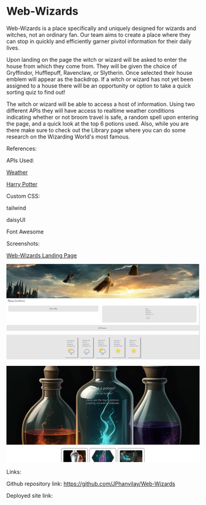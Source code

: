 # Web-Wizards

Web-Wizards is a place specifically and uniquely designed for wizards and witches, not an ordinary fan. Our team aims to create a place where they can stop in quickly and efficiently garner pivitol information for their daily lives.  

Upon landing on the page the witch or wizard will be asked to enter the house from which they come from.  They will be given the choice of Gryffindor, Hufflepuff, Ravenclaw, or Slytherin.  Once selected their house emblem will appear as the backdrop.  If a witch or wizard has not yet been assigned to a house there will be an opportunity or option to take a quick sorting quiz to find out!

The witch or wizard will be able to access a host of information. Using two different APIs they will have access to realtime weather conditions indicating whether or not broom travel is safe, a random spell upon entering the page, and a quick look at the top 6 potions used. Also, while you are there make sure to check out the Library page where you can do some research on the Wizarding World's most famous. 



References:

APIs Used: 

[Weather](https://www.weatherapi.com/)
           
[Harry Potter](https://potterdb.com/)



Custom CSS: 

tailwind

daisyUI

Font Awesome



Screenshots:

[Web-Wizards Landing Page](./images/landingpage.jpg)

![Flying Conditions](./images/weatherpage.jpg)

![Potions Page](./images/PotionsPage.jpg)



Links:

Github repository link: https://github.com/JPhanvilay/Web-Wizards

Deployed site link:
